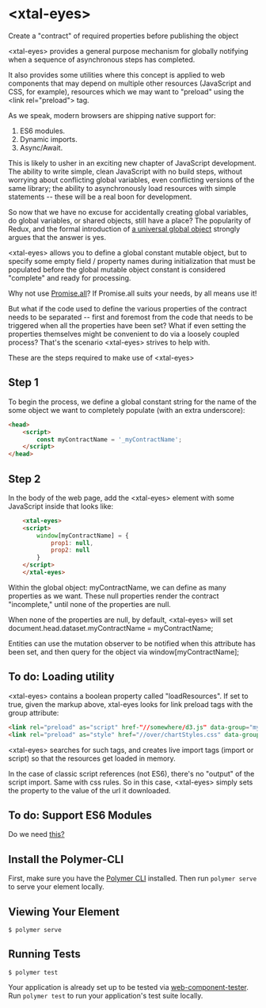 # \<xtal-eyes\>

Create a &#34;contract&#34; of required properties before publishing the object

\<xtal-eyes\> provides a general purpose mechanism for globally notifying when a sequence of asynchronous steps has completed.

It also provides some utilities where this concept is applied to web components that may depend on multiple other resources (JavaScript and CSS, for example), resources which we may want to "preload" using the \<link rel="preload"\> tag. 

As we speak, modern browsers are shipping native support for:

1) ES6 modules.
2) Dynamic imports. 
3) Async/Await. 

This is likely to usher in an exciting new chapter of JavaScript development.  The ability to write simple, clean JavaScript with no build steps, without worrying about conflicting global variables, even conflicting versions of the same library; the ability to asynchronously load resources with simple statements -- these will be a real boon for development.

So now that we have no excuse for accidentally creating global variables, do global variables, or shared objects, still have a place?  The popularity of Redux, and the formal introduction of [a universal global object](https://github.com/tc39/proposal-global) strongly argues that the answer is yes.

\<xtal-eyes\> allows you to define a global constant mutable object, but to specify some empty field / property names during initialization that must be populated before the global mutable object constant is considered "complete" and ready for processing.


Why not use [Promise.all](https://developer.mozilla.org/en-US/docs/Web/JavaScript/Reference/Global_Objects/Promise/all)?  If Promise.all suits your needs, by all means use it!  

But what if the code used to define the various properties of the contract needs to be separated -- first and foremost from the code that needs to be triggered when all the properties have been set? What if even setting the properties themselves might be convenient to do via a loosely coupled process?  That's the scenario \<xtal-eyes\> strives to help with.

These are the steps required to make use of \<xtal-eyes\>

## Step 1

To begin the process, we define a global constant string for the name of the some object we want to completely populate (with an extra underscore):

```html
<head>
    <script>
        const myContractName = '_myContractName';
    </script>
</head>
```

## Step 2

In the body of the web page, add the \<xtal-eyes\> element with some JavaScript inside that looks like:

```html
    <xtal-eyes>
    <script>
        window[myContractName] = {
            prop1: null,
            prop2: null
        }
    </script>
    </xtal-eyes>
```

Within the global object: myContractName, we can define as many properties as we want.  These null properties render the contract "incomplete," until none of the properties are null. 

When none of the properties are null, by default, \<xtal-eyes\> will set document.head.dataset.myContractName = myContractName;

Entities can use the mutation observer to be notified when this attribute has been set, and then query for the object via window[myContractName];

##  To do:  Loading utility

\<xtal-eyes\> contains a boolean property called "loadResources".  If set to true, given the markup above, xtal-eyes looks for link preload tags with the group attribute:

```html
<link rel="preload" as="script" href-"//somewhere/d3.js" data-group="myContractName" name="prop1">
<link rel="preload" as="style" href="//over/chartStyles.css" data-group="myContractName" name="prop2">
```

\<xtal-eyes\> searches for such tags, and creates live import tags (import or script) so that the resources get loaded in memory.  

In the case of classic script references (not ES6), there's no "output" of the script import.  Same with css rules.  So in this case, \<xtal-eyes\> simply sets the property to the value of the url it downloaded.

##  To do:  Support ES6 Modules

Do we need [this?](https://www.chromestatus.com/features/5762805915451392)

## Install the Polymer-CLI

First, make sure you have the [Polymer CLI](https://www.npmjs.com/package/polymer-cli) installed. Then run `polymer serve` to serve your element locally.

## Viewing Your Element

```
$ polymer serve
```

## Running Tests

```
$ polymer test
```

Your application is already set up to be tested via [web-component-tester](https://github.com/Polymer/web-component-tester). Run `polymer test` to run your application's test suite locally.

